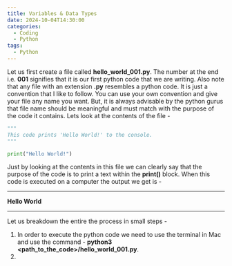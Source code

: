 ```yaml
---
title: Variables & Data Types
date: 2024-10-04T14:30:00
categories:
  - Coding
  - Python
tags:
  - Python
---
```

Let us first create a file called **hello_world_001.py**. The number at the end i.e. **001** signifies that it is our first python code that we are writing. Also note that any file with an extension **.py** resembles a python code. It is just a convention that I like to follow. You can use your own convention and give your file any name you want. But, it is always advisable by the python gurus that file name should be meaningful and must match with the purpose of the code it contains. Lets look at the contents of the file -

```python
"""
This code prints 'Hello World!' to the console.
"""

print("Hello World!")
```

Just by looking at the contents in this file we can clearly say that the purpose of the code is to print a text within the **print()** block. When this code is executed on a computer the output we get is -

---
**Hello World**

---

Let us breakdown the entire the process in small steps - 
1. In order to execute the python code we need to use the terminal in Mac and use the command - **python3 <path_to_the_code>/hello_world_001.py**.
2. 
